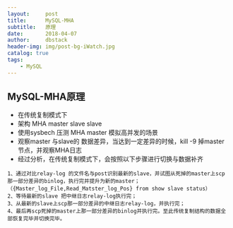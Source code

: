 ```yaml
---
layout:     post
title:      MySQL-MHA
subtitle:   原理
date:       2018-04-07
author:     dbstack
header-img: img/post-bg-iWatch.jpg
catalog: true
tags:
    - MySQL
---
```

## MySQL-MHA原理
- 在传统复制模式下
- 架构  MHA master slave  slave
- 使用sysbech 压测 MHA master 模拟高并发的场景
- 观察master  与slave的 数据差异，当达到一定差异的时候，kill -9 掉master 节点，并观察MHA日志
- 经过分析，在传统复制模式下，会按照以下步骤进行切换与数据补齐

````
1、通过对比relay-log 的文件名与post识别最新的slave，并试图从死掉的master上scp那一部分差异的binlog，执行完并提升为新的master；
（{Master_log_File,Read_Matster_log_Pos} from show slave status）
2、等待最新的slave 把中继日志relay-log执行完；
3、从最新的slave上scp那一部分差异的中继日志relay-log，并执行完；
4、最后再scp死掉的master上那一部分差异的binlog并执行完。至此传统复制结构的数据全部恢复完毕并切换完毕。
````
